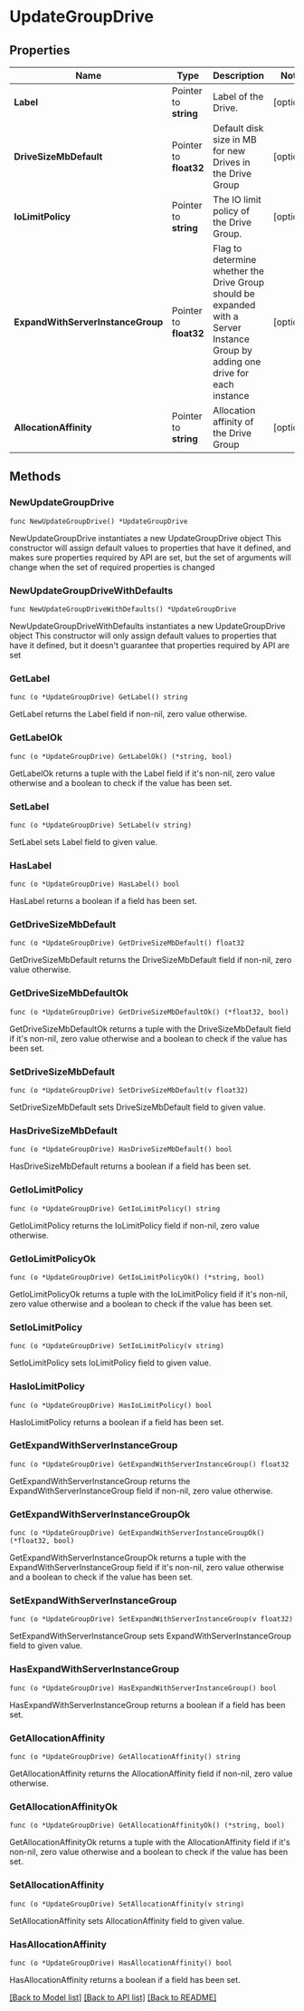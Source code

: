 # UpdateGroupDrive

## Properties

Name | Type | Description | Notes
------------ | ------------- | ------------- | -------------
**Label** | Pointer to **string** | Label of the Drive. | [optional] 
**DriveSizeMbDefault** | Pointer to **float32** | Default disk size in MB for new Drives in the Drive Group | [optional] 
**IoLimitPolicy** | Pointer to **string** | The IO limit policy of the Drive Group. | [optional] 
**ExpandWithServerInstanceGroup** | Pointer to **float32** | Flag to determine whether the Drive Group should be expanded with a Server Instance Group by adding one drive for each instance | [optional] 
**AllocationAffinity** | Pointer to **string** | Allocation affinity of the Drive Group | [optional] 

## Methods

### NewUpdateGroupDrive

`func NewUpdateGroupDrive() *UpdateGroupDrive`

NewUpdateGroupDrive instantiates a new UpdateGroupDrive object
This constructor will assign default values to properties that have it defined,
and makes sure properties required by API are set, but the set of arguments
will change when the set of required properties is changed

### NewUpdateGroupDriveWithDefaults

`func NewUpdateGroupDriveWithDefaults() *UpdateGroupDrive`

NewUpdateGroupDriveWithDefaults instantiates a new UpdateGroupDrive object
This constructor will only assign default values to properties that have it defined,
but it doesn't guarantee that properties required by API are set

### GetLabel

`func (o *UpdateGroupDrive) GetLabel() string`

GetLabel returns the Label field if non-nil, zero value otherwise.

### GetLabelOk

`func (o *UpdateGroupDrive) GetLabelOk() (*string, bool)`

GetLabelOk returns a tuple with the Label field if it's non-nil, zero value otherwise
and a boolean to check if the value has been set.

### SetLabel

`func (o *UpdateGroupDrive) SetLabel(v string)`

SetLabel sets Label field to given value.

### HasLabel

`func (o *UpdateGroupDrive) HasLabel() bool`

HasLabel returns a boolean if a field has been set.

### GetDriveSizeMbDefault

`func (o *UpdateGroupDrive) GetDriveSizeMbDefault() float32`

GetDriveSizeMbDefault returns the DriveSizeMbDefault field if non-nil, zero value otherwise.

### GetDriveSizeMbDefaultOk

`func (o *UpdateGroupDrive) GetDriveSizeMbDefaultOk() (*float32, bool)`

GetDriveSizeMbDefaultOk returns a tuple with the DriveSizeMbDefault field if it's non-nil, zero value otherwise
and a boolean to check if the value has been set.

### SetDriveSizeMbDefault

`func (o *UpdateGroupDrive) SetDriveSizeMbDefault(v float32)`

SetDriveSizeMbDefault sets DriveSizeMbDefault field to given value.

### HasDriveSizeMbDefault

`func (o *UpdateGroupDrive) HasDriveSizeMbDefault() bool`

HasDriveSizeMbDefault returns a boolean if a field has been set.

### GetIoLimitPolicy

`func (o *UpdateGroupDrive) GetIoLimitPolicy() string`

GetIoLimitPolicy returns the IoLimitPolicy field if non-nil, zero value otherwise.

### GetIoLimitPolicyOk

`func (o *UpdateGroupDrive) GetIoLimitPolicyOk() (*string, bool)`

GetIoLimitPolicyOk returns a tuple with the IoLimitPolicy field if it's non-nil, zero value otherwise
and a boolean to check if the value has been set.

### SetIoLimitPolicy

`func (o *UpdateGroupDrive) SetIoLimitPolicy(v string)`

SetIoLimitPolicy sets IoLimitPolicy field to given value.

### HasIoLimitPolicy

`func (o *UpdateGroupDrive) HasIoLimitPolicy() bool`

HasIoLimitPolicy returns a boolean if a field has been set.

### GetExpandWithServerInstanceGroup

`func (o *UpdateGroupDrive) GetExpandWithServerInstanceGroup() float32`

GetExpandWithServerInstanceGroup returns the ExpandWithServerInstanceGroup field if non-nil, zero value otherwise.

### GetExpandWithServerInstanceGroupOk

`func (o *UpdateGroupDrive) GetExpandWithServerInstanceGroupOk() (*float32, bool)`

GetExpandWithServerInstanceGroupOk returns a tuple with the ExpandWithServerInstanceGroup field if it's non-nil, zero value otherwise
and a boolean to check if the value has been set.

### SetExpandWithServerInstanceGroup

`func (o *UpdateGroupDrive) SetExpandWithServerInstanceGroup(v float32)`

SetExpandWithServerInstanceGroup sets ExpandWithServerInstanceGroup field to given value.

### HasExpandWithServerInstanceGroup

`func (o *UpdateGroupDrive) HasExpandWithServerInstanceGroup() bool`

HasExpandWithServerInstanceGroup returns a boolean if a field has been set.

### GetAllocationAffinity

`func (o *UpdateGroupDrive) GetAllocationAffinity() string`

GetAllocationAffinity returns the AllocationAffinity field if non-nil, zero value otherwise.

### GetAllocationAffinityOk

`func (o *UpdateGroupDrive) GetAllocationAffinityOk() (*string, bool)`

GetAllocationAffinityOk returns a tuple with the AllocationAffinity field if it's non-nil, zero value otherwise
and a boolean to check if the value has been set.

### SetAllocationAffinity

`func (o *UpdateGroupDrive) SetAllocationAffinity(v string)`

SetAllocationAffinity sets AllocationAffinity field to given value.

### HasAllocationAffinity

`func (o *UpdateGroupDrive) HasAllocationAffinity() bool`

HasAllocationAffinity returns a boolean if a field has been set.


[[Back to Model list]](../README.md#documentation-for-models) [[Back to API list]](../README.md#documentation-for-api-endpoints) [[Back to README]](../README.md)


